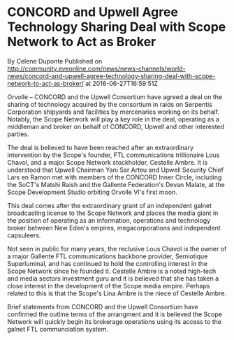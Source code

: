 # CONCORD and Upwell Agree Technology Sharing Deal with Scope Network to Act as Broker
By Celene Duponte
Published on http://community.eveonline.com/news/news-channels/world-news/concord-and-upwell-agree-technology-sharing-deal-with-scope-network-to-act-as-broker/ at 2016-06-27T16:59:51Z

Orvolle – CONCORD and the Upwell Consortium have agreed a deal on the sharing of technology acquired by the consortium in raids on Serpentis Corporation shipyards and facilities by mercenaries working on its behalf. Notably, the Scope Network will play a key role in the deal, operating as a middleman and broker on behalf of CONCORD, Upwell and other interested parties.

The deal is believed to have been reached after an extraordinary intervention by the Scope's founder, FTL communications trillionaire Lous Chavol, and a major Scope Network stockholder, Cestelle Ambre. It is understood that Upwell Chairman Yani Sar Arteu and Upwell Security Chief Lars en Ramon met with members of the CONCORD Inner Circle, including the SoCT's Matshi Raish and the Gallente Federation's Devan Malate, at the Scope Development Studio orbiting Orvolle VI's first moon.

This deal comes after the extraordinary grant of an independent galnet broadcasting license to the Scope Network and places the media giant in the position of operating as an information, operations and technology broker between New Eden's empires, megacorporations and independent capsuleers.

Not seen in public for many years, the reclusive Lous Chavol is the owner of a major Gallente FTL communications backbone provider, Semiotique Superluminal, and has continued to hold the controlling interest in the Scope Network since he founded it. Cestelle Ambre is a noted high-tech and media sectors investment guru and it is believed that she has taken a close interest in the development of the Scope media empire. Perhaps related to this is that the Scope's Lina Ambre is the niece of Cestelle Ambre.

Brief statements from CONCORD and the Upwell Consortium have confirmed the outline terms of the arrangment and it is believed the Scope Network will quickly begin its brokerage operations using its access to the galnet FTL communciation system.

